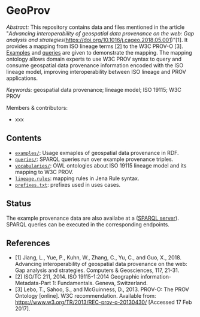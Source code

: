 GeoProv
========
*Abstract:* This repository contains data and files mentioned in the article "*Advancing interoperability of geospatial data provenance on the web: Gap analysis and strategies*(https://doi.org/10.1016/j.cageo.2018.05.001)"[1]. It provides a mapping from ISO lineage terms [2] to the W3C PROV-O [3]. [Examples](examples) and [queries](queries) are given to demonstrate the mapping. The mapping ontology allows domain experts to use W3C PROV syntax to query and consume geospatial data provenance information encoded with the ISO lineage model, improving interoperability between ISO lineage and PROV applications.

*Keywords:* geospatial data provenance; lineage model; ISO 19115; W3C PROV

Members & contributors:
- xxx

Contents
----------------------
- [`examples/`](examples): Usage exmaples of geospatial data provenance in RDF.
- [`queries/`](queries): SPARQL queries run over example provenance triples.
- [`vocabularies/`](vocabularies): OWL ontologies about ISO 19115 lineage model and its mapping to W3C PROV.
- [`lineage.rules`](lineage.rules): mapping rules in Jena Rule syntax.
- [`prefixes.txt`](prefixes.txt): prefixes used in uses cases.

Status
---------
The example provenance data are also availabe at a ([SPARQL server](http://geos.whu.edu.cn:8099/fuseki/)). SPARQL queries can be executed in the corresponding endpoints.


References
----------
- [1] Jiang, L., Yue, P., Kuhn, W., Zhang, C., Yu, C., and Guo, X., 2018. Advancing interoperability of geospatial data provenance on the web: Gap analysis and strategies. Computers & Geosciences, 117, 21-31.
- [2] ISO/TC 211, 2014. ISO 19115-1:2014 Geographic information-Metadata-Part 1: Fundamentals. Geneva, Switzerland.
- [3] Lebo, T., Sahoo, S., and McGuinness, D., 2013. PROV-O: The PROV Ontology [online]. W3C recommendation. Available from: https://www.w3.org/TR/2013/REC-prov-o-20130430/ [Accessed 17 Feb 2017].

